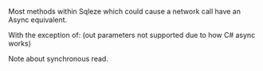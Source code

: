 Most methods within Sqleze which could cause a network call have an Async equivalent.

With the exception of:
(out parameters not supported due to how C# async works)

Note about synchronous read.
